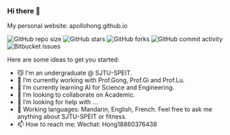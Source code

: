 ### Hi there 👋

My personal website: apollohong.github.io

![GitHub repo size](https://img.shields.io/github/repo-size/apollohong/ApolloHong?style=for-the-badge)
![GitHub stars](https://img.shields.io/github/stars/apollohong/ApolloHong?style=for-the-badge)
![GitHub forks](https://img.shields.io/github/forks/apollohong/ApolloHong?style=for-the-badge)
![GitHub commit activity](https://img.shields.io/github/commit-activity/m/apollohong/ApolloHong?style=for-the-badge)
![Bitbucket  issues](https://img.shields.io/github/issues-closed/apollohong/ApolloHong?style=for-the-badge)

Here are some ideas to get you started:

- 😼 I'm an undergraduate @ SJTU-SPEIT.
- 🔭 I’m currently working with Prof.Gong, Prof.Gi and Prof.Lu.
- 🌱 I’m currently learning AI for Science and Engineering.
- 👯 I’m looking to collaborate on Academic.
- 🤔 I’m looking for help with ...
- 💬 Working languages: Mandarin, English, French. Feel free to ask me anything about SJTU-SPEIT or fitness.
- 📫 How to reach me: Wechat: Hong18860376438

